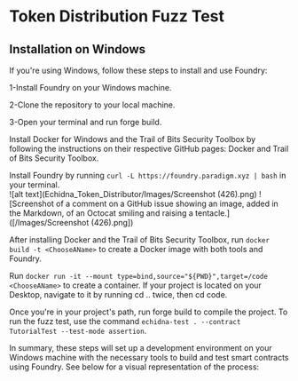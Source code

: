 # Token Distribution Fuzz Test

## Installation on Windows
If you're using Windows, follow these steps to install and use Foundry:

1-Install Foundry on your Windows machine.

2-Clone the repository to your local machine.

3-Open your terminal and run forge build.

Install Docker for Windows and the Trail of Bits Security Toolbox by following the instructions on their respective GitHub pages: Docker and Trail of Bits Security Toolbox.

Install Foundry by running ```curl -L https://foundry.paradigm.xyz | bash``` in your terminal.  
![alt text](Echidna_Token_Distributor/Images/Screenshot (426).png)
![Screenshot of a comment on a GitHub issue showing an image, added in the Markdown, of an Octocat smiling and raising a tentacle.]([/Images/Screenshot (426).png])

After installing Docker and the Trail of Bits Security Toolbox, run ```docker build -t <ChooseAName>``` to create a Docker image with both tools and Foundry.

Run ```docker run -it --mount type=bind,source="${PWD}",target=/code <ChooseAName>``` to create a container. If your project is located on your Desktop, navigate to it by running cd .. twice, then cd code.

Once you're in your project's path, run forge build to compile the project. To run the fuzz test, use the command ```echidna-test . --contract TutorialTest --test-mode assertion```.

In summary, these steps will set up a development environment on your Windows machine with the necessary tools to build and test smart contracts using Foundry. See below for a visual representation of the process:
